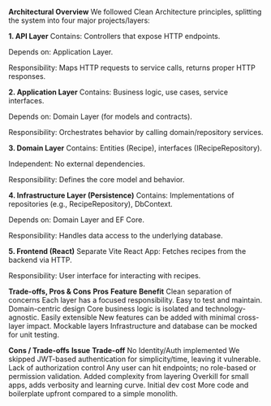 **Architectural Overview**
We followed Clean Architecture principles, splitting the system into four major projects/layers:

**1. API Layer**
Contains: Controllers that expose HTTP endpoints.

Depends on: Application Layer.

Responsibility: Maps HTTP requests to service calls, returns proper HTTP responses.

**2. Application Layer**
Contains: Business logic, use cases, service interfaces.

Depends on: Domain Layer (for models and contracts).

Responsibility: Orchestrates behavior by calling domain/repository services.

**3. Domain Layer**
Contains: Entities (Recipe), interfaces (IRecipeRepository).

Independent: No external dependencies.

Responsibility: Defines the core model and behavior.

**4. Infrastructure Layer (Persistence)**
Contains: Implementations of repositories (e.g., RecipeRepository), DbContext.

Depends on: Domain Layer and EF Core.

Responsibility: Handles data access to the underlying database.

**5. Frontend (React)**
Separate Vite React App: Fetches recipes from the backend via HTTP.

Responsibility: User interface for interacting with recipes.

**Trade-offs, Pros & Cons**
**Pros**
**Feature**	                                  **Benefit**
Clean separation of concerns	            Each layer has a focused responsibility. Easy to test and maintain.
Domain-centric design	                    Core business logic is isolated and technology-agnostic.
Easily extensible	                        New features can be added with minimal cross-layer impact.
Mockable layers	                         Infrastructure and database can be mocked for unit testing.

**Cons / Trade-offs**
**Issue**	                                    **Trade-off**
No Identity/Auth implemented	            We skipped JWT-based authentication for simplicity/time, leaving it vulnerable.
Lack of authorization control	            Any user can hit endpoints; no role-based or permission validation.
Added complexity from layering	          Overkill for small apps, adds verbosity and learning curve.
Initial dev cost	                        More code and boilerplate upfront compared to a simple monolith.
